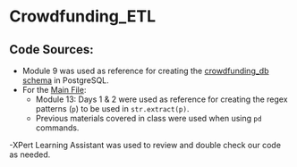 # Crowdfunding_ETL

## Code Sources:
- Module 9 was used as reference for creating the [crowdfunding_db schema](Resources/crowdfunding_db_schema.sql) in PostgreSQL.
- For the [Main File](ETL_Mini_Project_SWeeks_JViloria.ipynb):
    - Module 13: Days 1 & 2 were used as reference for creating the regex patterns (`p`) to be used in `str.extract(p)`.
    - Previous materials covered in class were used when using `pd` commands.

-XPert Learning Assistant was used to review and double check our code as needed.
